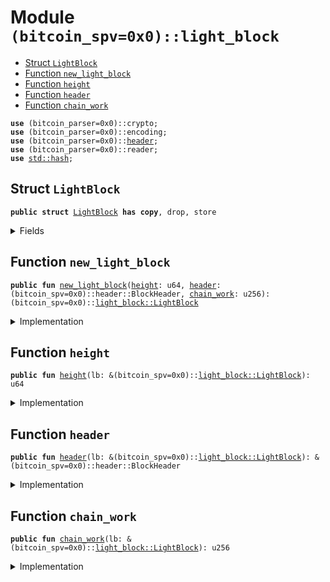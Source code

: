 
<a name="(bitcoin_spv=0x0)_light_block"></a>

# Module `(bitcoin_spv=0x0)::light_block`



-  [Struct `LightBlock`](#(bitcoin_spv=0x0)_light_block_LightBlock)
-  [Function `new_light_block`](#(bitcoin_spv=0x0)_light_block_new_light_block)
-  [Function `height`](#(bitcoin_spv=0x0)_light_block_height)
-  [Function `header`](#(bitcoin_spv=0x0)_light_block_header)
-  [Function `chain_work`](#(bitcoin_spv=0x0)_light_block_chain_work)


<pre><code><b>use</b> (bitcoin_parser=0x0)::crypto;
<b>use</b> (bitcoin_parser=0x0)::encoding;
<b>use</b> (bitcoin_parser=0x0)::<a href="../bitcoin_spv/light_block.md#(bitcoin_spv=0x0)_light_block_header">header</a>;
<b>use</b> (bitcoin_parser=0x0)::reader;
<b>use</b> <a href="../dependencies/std/hash.md#std_hash">std::hash</a>;
</code></pre>



<a name="(bitcoin_spv=0x0)_light_block_LightBlock"></a>

## Struct `LightBlock`



<pre><code><b>public</b> <b>struct</b> <a href="../bitcoin_spv/light_block.md#(bitcoin_spv=0x0)_light_block_LightBlock">LightBlock</a> <b>has</b> <b>copy</b>, drop, store
</code></pre>



<details>
<summary>Fields</summary>


<dl>
<dt>
<code><a href="../bitcoin_spv/light_block.md#(bitcoin_spv=0x0)_light_block_height">height</a>: u64</code>
</dt>
<dd>
</dd>
<dt>
<code><a href="../bitcoin_spv/light_block.md#(bitcoin_spv=0x0)_light_block_chain_work">chain_work</a>: u256</code>
</dt>
<dd>
</dd>
<dt>
<code><a href="../bitcoin_spv/light_block.md#(bitcoin_spv=0x0)_light_block_header">header</a>: (bitcoin_spv=0x0)::header::BlockHeader</code>
</dt>
<dd>
</dd>
</dl>


</details>

<a name="(bitcoin_spv=0x0)_light_block_new_light_block"></a>

## Function `new_light_block`



<pre><code><b>public</b> <b>fun</b> <a href="../bitcoin_spv/light_block.md#(bitcoin_spv=0x0)_light_block_new_light_block">new_light_block</a>(<a href="../bitcoin_spv/light_block.md#(bitcoin_spv=0x0)_light_block_height">height</a>: u64, <a href="../bitcoin_spv/light_block.md#(bitcoin_spv=0x0)_light_block_header">header</a>: (bitcoin_spv=0x0)::header::BlockHeader, <a href="../bitcoin_spv/light_block.md#(bitcoin_spv=0x0)_light_block_chain_work">chain_work</a>: u256): (bitcoin_spv=0x0)::<a href="../bitcoin_spv/light_block.md#(bitcoin_spv=0x0)_light_block_LightBlock">light_block::LightBlock</a>
</code></pre>



<details>
<summary>Implementation</summary>


<pre><code><b>public</b> <b>fun</b> <a href="../bitcoin_spv/light_block.md#(bitcoin_spv=0x0)_light_block_new_light_block">new_light_block</a>(<a href="../bitcoin_spv/light_block.md#(bitcoin_spv=0x0)_light_block_height">height</a>: u64, <a href="../bitcoin_spv/light_block.md#(bitcoin_spv=0x0)_light_block_header">header</a>: BlockHeader, <a href="../bitcoin_spv/light_block.md#(bitcoin_spv=0x0)_light_block_chain_work">chain_work</a>: u256): <a href="../bitcoin_spv/light_block.md#(bitcoin_spv=0x0)_light_block_LightBlock">LightBlock</a> {
    <a href="../bitcoin_spv/light_block.md#(bitcoin_spv=0x0)_light_block_LightBlock">LightBlock</a> {
        <a href="../bitcoin_spv/light_block.md#(bitcoin_spv=0x0)_light_block_height">height</a>,
        <a href="../bitcoin_spv/light_block.md#(bitcoin_spv=0x0)_light_block_chain_work">chain_work</a>,
        <a href="../bitcoin_spv/light_block.md#(bitcoin_spv=0x0)_light_block_header">header</a>: <a href="../bitcoin_spv/light_block.md#(bitcoin_spv=0x0)_light_block_header">header</a>,
    }
}
</code></pre>



</details>

<a name="(bitcoin_spv=0x0)_light_block_height"></a>

## Function `height`



<pre><code><b>public</b> <b>fun</b> <a href="../bitcoin_spv/light_block.md#(bitcoin_spv=0x0)_light_block_height">height</a>(lb: &(bitcoin_spv=0x0)::<a href="../bitcoin_spv/light_block.md#(bitcoin_spv=0x0)_light_block_LightBlock">light_block::LightBlock</a>): u64
</code></pre>



<details>
<summary>Implementation</summary>


<pre><code><b>public</b> <b>fun</b> <a href="../bitcoin_spv/light_block.md#(bitcoin_spv=0x0)_light_block_height">height</a>(lb: &<a href="../bitcoin_spv/light_block.md#(bitcoin_spv=0x0)_light_block_LightBlock">LightBlock</a>): u64 {
    lb.<a href="../bitcoin_spv/light_block.md#(bitcoin_spv=0x0)_light_block_height">height</a>
}
</code></pre>



</details>

<a name="(bitcoin_spv=0x0)_light_block_header"></a>

## Function `header`



<pre><code><b>public</b> <b>fun</b> <a href="../bitcoin_spv/light_block.md#(bitcoin_spv=0x0)_light_block_header">header</a>(lb: &(bitcoin_spv=0x0)::<a href="../bitcoin_spv/light_block.md#(bitcoin_spv=0x0)_light_block_LightBlock">light_block::LightBlock</a>): &(bitcoin_spv=0x0)::header::BlockHeader
</code></pre>



<details>
<summary>Implementation</summary>


<pre><code><b>public</b> <b>fun</b> <a href="../bitcoin_spv/light_block.md#(bitcoin_spv=0x0)_light_block_header">header</a>(lb: &<a href="../bitcoin_spv/light_block.md#(bitcoin_spv=0x0)_light_block_LightBlock">LightBlock</a>): &BlockHeader {
    &lb.<a href="../bitcoin_spv/light_block.md#(bitcoin_spv=0x0)_light_block_header">header</a>
}
</code></pre>



</details>

<a name="(bitcoin_spv=0x0)_light_block_chain_work"></a>

## Function `chain_work`



<pre><code><b>public</b> <b>fun</b> <a href="../bitcoin_spv/light_block.md#(bitcoin_spv=0x0)_light_block_chain_work">chain_work</a>(lb: &(bitcoin_spv=0x0)::<a href="../bitcoin_spv/light_block.md#(bitcoin_spv=0x0)_light_block_LightBlock">light_block::LightBlock</a>): u256
</code></pre>



<details>
<summary>Implementation</summary>


<pre><code><b>public</b> <b>fun</b> <a href="../bitcoin_spv/light_block.md#(bitcoin_spv=0x0)_light_block_chain_work">chain_work</a>(lb: &<a href="../bitcoin_spv/light_block.md#(bitcoin_spv=0x0)_light_block_LightBlock">LightBlock</a>): u256 {
    lb.<a href="../bitcoin_spv/light_block.md#(bitcoin_spv=0x0)_light_block_chain_work">chain_work</a>
}
</code></pre>



</details>
